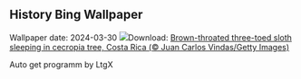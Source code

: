 ## History Bing Wallpaper
Wallpaper date: 2024-03-30
![](https://www.bing.com/th?id=OHR.SleepySloth_EN-IN4281443663_UHD.jpg&w=1000)Download: [Brown-throated three-toed sloth sleeping in cecropia tree, Costa Rica (© Juan Carlos Vindas/Getty Images)](https://www.bing.com/th?id=OHR.SleepySloth_EN-IN4281443663_UHD.jpg)

Auto get programm by LtgX
